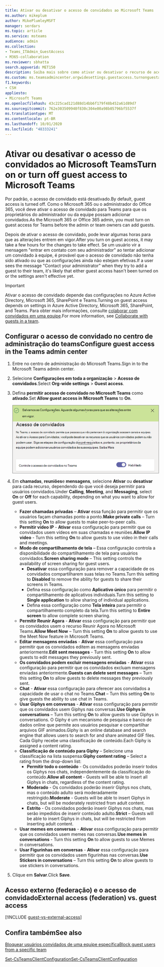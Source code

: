 ```yaml
---
title: Ativar ou desativar o acesso de convidados ao Microsoft Teams
ms.author: mikeplum
author: MikePlumleyMSFT
manager: serdars
ms.topic: article
ms.service: msteams
audience: admin
ms.collection:
- Teams_ITAdmin_GuestAccess
- M365-collaboration
ms.reviewer: sbhatta
search.appverid: MET150
description: Saiba mais sobre como ativar ou desativar o recurso de acesso de convidado no Microsoft Teams como um administrador do Office 365.
ms.custom: ms.teamsadmincenter.orgwidesettings.guestaccess.turnonguestaccessarticle
f1.keywords:
- CSH
appliesto:
- Microsoft Teams
ms.openlocfilehash: 43c225cad121d88d14bb6f179f48b452a61d89d7
ms.sourcegitcommit: 762e303509940f830c304e00a98b05796bf5537f
ms.translationtype: MT
ms.contentlocale: pt-BR
ms.lasthandoff: 10/01/2020
ms.locfileid: "48333241"
---
```

# <a name="turn-on-or-turn-off-guest-access-to-microsoft-teams"></a><span data-ttu-id="ca0d9-103">Ativar ou desativar o acesso de convidados ao Microsoft Teams</span><span class="sxs-lookup"><span data-stu-id="ca0d9-103">Turn on or turn off guest access to Microsoft Teams</span></span>

<span data-ttu-id="ca0d9-104">Por padrão, o acesso de convidado está desativado.</span><span class="sxs-lookup"><span data-stu-id="ca0d9-104">By default, guest access is turned off.</span></span> <span data-ttu-id="ca0d9-105">Como o Microsoft 365 ou o administrador do Office 365, você deve ativar o acesso de convidado para Teams para que os proprietários do administrador ou da equipe possam adicionar convidados.</span><span class="sxs-lookup"><span data-stu-id="ca0d9-105">As the Microsoft 365 or Office 365 admin, you must turn on guest access for Teams before the admin or team owners can add guests.</span></span>

<span data-ttu-id="ca0d9-106">Depois de ativar o acesso de convidado, pode levar algumas horas para que as alterações entrem em vigor.</span><span class="sxs-lookup"><span data-stu-id="ca0d9-106">After you turn on guest access, it may take a few hours for the changes to take effect.</span></span> <span data-ttu-id="ca0d9-107">Se um usuário vir a mensagem "entrar em contato com seu administrador" ao tentar adicionar um convidado à equipe, é provável que o acesso de convidado não tenha sido ativado ou que as configurações ainda não estejam efetivas.</span><span class="sxs-lookup"><span data-stu-id="ca0d9-107">If a user sees the message "Contact your administrator" when they try to add a guest to their team, it's likely that either guest access hasn't been turned on or the settings aren't effective yet.</span></span>

> [!IMPORTANT]
> <span data-ttu-id="ca0d9-108">Ativar o acesso de convidado depende das configurações no Azure Active Directory, Microsoft 365, SharePoint e Teams.</span><span class="sxs-lookup"><span data-stu-id="ca0d9-108">Turning on guest access depends on settings in Azure Active Directory, Microsoft 365, SharePoint, and Teams.</span></span> <span data-ttu-id="ca0d9-109">Para obter mais informações, consulte [colaborar com convidados em uma equipe](https://docs.microsoft.com/microsoft-365/solutions/collaborate-as-team).</span><span class="sxs-lookup"><span data-stu-id="ca0d9-109">For more information, see [Collaborate with guests in a team](https://docs.microsoft.com/microsoft-365/solutions/collaborate-as-team).</span></span>

## <a name="configure-guest-access-in-the-teams-admin-center"></a><span data-ttu-id="ca0d9-110">Configurar o acesso de convidado no centro de administração do teams</span><span class="sxs-lookup"><span data-stu-id="ca0d9-110">Configure guest access in the Teams admin center</span></span>

1. <span data-ttu-id="ca0d9-111">Entre no centro de administração do Microsoft Teams.</span><span class="sxs-lookup"><span data-stu-id="ca0d9-111">Sign in to the Microsoft Teams admin center.</span></span>

2. <span data-ttu-id="ca0d9-112">Selecione **Configurações em toda a organização** > **Acesso de convidados**.</span><span class="sxs-lookup"><span data-stu-id="ca0d9-112">Select **Org-wide settings** > **Guest access**.</span></span>

3. <span data-ttu-id="ca0d9-113">Defina **permitir acesso de convidado no Microsoft Teams** como **ativado**.</span><span class="sxs-lookup"><span data-stu-id="ca0d9-113">Set **Allow guest access in Microsoft Teams** to **On**.</span></span>

    ![<span data-ttu-id="ca0d9-114">Permita que a opção de acesso de convidados seja definida como Ativada</span><span class="sxs-lookup"><span data-stu-id="ca0d9-114">Allow guest access switch set to On</span></span> ](media/set-up-guests-image1.png)

4. <span data-ttu-id="ca0d9-115">Em **chamadas**, **reuniões**e **mensagens**, selecione **Ativar** ou **desativar** para cada recurso, dependendo do que você deseja permitir para usuários convidados.</span><span class="sxs-lookup"><span data-stu-id="ca0d9-115">Under **Calling**, **Meeting**, and **Messaging**, select **On** or **Off** for each capability, depending on what you want to allow for guest users.</span></span>

      - <span data-ttu-id="ca0d9-116">**Fazer chamadas privadas** – **Ativar** essa função para permitir que os usuários façam chamadas ponto a ponto.</span><span class="sxs-lookup"><span data-stu-id="ca0d9-116">**Make private calls** – Turn this setting **On** to allow guests to make peer-to-peer calls.</span></span>
      - <span data-ttu-id="ca0d9-117">**Permitir vídeo IP** - **Ativar** essa configuração para permitir que os convidados usem vídeos em suas chamadas e reuniões.</span><span class="sxs-lookup"><span data-stu-id="ca0d9-117">**Allow IP video** - Turn this setting **On** to allow guests to use video in their calls and meetings.</span></span>
      - <span data-ttu-id="ca0d9-118">**Modo de compartilhamento de tela** – Essa configuração controla a disponibilidade do compartilhamento de tela para usuários convidados.</span><span class="sxs-lookup"><span data-stu-id="ca0d9-118">**Screen sharing mode** – This setting controls the availability of screen sharing for guest users.</span></span> 
          - <span data-ttu-id="ca0d9-119">**Desativar** essa configuração para remover a capacidade de os convidados compartilharem suas telas no Teams.</span><span class="sxs-lookup"><span data-stu-id="ca0d9-119">Turn this setting to **Disabled** to remove the ability for guests to share their screens in Teams.</span></span> 
          - <span data-ttu-id="ca0d9-120">Defina essa configuração como **Aplicativo único** para permitir o compartilhamento de aplicativos individuais.</span><span class="sxs-lookup"><span data-stu-id="ca0d9-120">Turn this setting to **Single application** to allow sharing of individual applications.</span></span> 
          - <span data-ttu-id="ca0d9-121">Defina essa configuração como **Tela inteira** para permitir o compartilhamento completo da tela.</span><span class="sxs-lookup"><span data-stu-id="ca0d9-121">Turn this setting to **Entire screen** to allow complete screen sharing.</span></span>
      - <span data-ttu-id="ca0d9-122">**Permitir Reunir Agora** - **Ativar** essa configuração para permitir que os convidados usem o recurso Reunir Agora no Microsoft Teams.</span><span class="sxs-lookup"><span data-stu-id="ca0d9-122">**Allow Meet Now** – Turn this setting **On** to allow guests to use the Meet Now feature in Microsoft Teams.</span></span>
      - <span data-ttu-id="ca0d9-123">**Editar mensagens enviadas** - **Ativar** essa configuração para permitir que os convidados editem as mensagens enviadas anteriormente.</span><span class="sxs-lookup"><span data-stu-id="ca0d9-123">**Edit sent messages** - Turn this setting **On** to allow guests to edit messages they previously sent.</span></span>
      - <span data-ttu-id="ca0d9-124">**Os convidados podem excluir mensagens enviadas** - **Ativar** essa configuração para permitir que os convidados excluam mensagens enviadas anteriormente.</span><span class="sxs-lookup"><span data-stu-id="ca0d9-124">**Guests can delete sent messages** – Turn this setting **On** to allow guests to delete messages they previously sent.</span></span>
      - <span data-ttu-id="ca0d9-125">**Chat** - **Ativar** essa configuração para oferecer aos convidados a capacidade de usar o chat no Teams.</span><span class="sxs-lookup"><span data-stu-id="ca0d9-125">**Chat** – Turn this setting **On** to give guests the ability to use chat in Teams.</span></span>
      - <span data-ttu-id="ca0d9-126">**Usar Giphys em conversas** - **Ativar** essa configuração para permitir que os convidados usem Giphys nas conversas.</span><span class="sxs-lookup"><span data-stu-id="ca0d9-126">**Use Giphys in conversations** – Turn this setting **On** to allow guests to use Giphys in conversations.</span></span> <span data-ttu-id="ca0d9-127">O Giphy é um mecanismo de pesquisa e banco de dados online que permite aos usuários pesquisar e compartilhar arquivos GIF animados.</span><span class="sxs-lookup"><span data-stu-id="ca0d9-127">Giphy is an online database and search engine that allows users to search for and share animated GIF files.</span></span> <span data-ttu-id="ca0d9-128">Cada Giphy recebe uma classificação de conteúdo.</span><span class="sxs-lookup"><span data-stu-id="ca0d9-128">Each Giphy is assigned a content rating.</span></span>
      - <span data-ttu-id="ca0d9-129">**Classificação de conteúdo para Giphy** – Selecione uma classificação na lista suspensa:</span><span class="sxs-lookup"><span data-stu-id="ca0d9-129">**Giphy content rating** –  Select a rating from the drop-down list:</span></span>
          - <span data-ttu-id="ca0d9-130">**Permitir todo o conteúdo** - Os convidados poderão inserir todos os Giphys nos chats, independentemente da classificação do conteúdo.</span><span class="sxs-lookup"><span data-stu-id="ca0d9-130">**Allow all content** - Guests will be able to insert all Giphys in chats, regardless of the content rating.</span></span>
          - <span data-ttu-id="ca0d9-131">**Moderado** - Os convidados poderão inserir Giphys nos chats, mas o conteúdo adulto será moderadamente restringido.</span><span class="sxs-lookup"><span data-stu-id="ca0d9-131">**Moderate** - Guests will be able to insert Giphys in chats, but will be moderately restricted from adult content.</span></span>
          - <span data-ttu-id="ca0d9-132">**Estrito** - Os convidados poderão inserir Giphys nos chats, mas serão impedidos de inserir conteúdo adulto.</span><span class="sxs-lookup"><span data-stu-id="ca0d9-132">**Strict** – Guests will be able to insert Giphys in chats, but will be restricted from inserting adult content.</span></span>
      - <span data-ttu-id="ca0d9-133">**Usar memes em conversas** - **Ativar** essa configuração para permitir que os convidados usem memes nas conversas.</span><span class="sxs-lookup"><span data-stu-id="ca0d9-133">**Use memes in conversations** - Turn this setting **On** to allow guests to use Memes in conversations.</span></span>
      - <span data-ttu-id="ca0d9-134">**Usar Figurinhas em conversas** - **Ativar** essa configuração para permitir que os convidados usem figurinhas nas conversas.</span><span class="sxs-lookup"><span data-stu-id="ca0d9-134">**Use Stickers in conversations** – Turn this setting **On** to allow guests to use stickers in conversations.</span></span> 

5. <span data-ttu-id="ca0d9-135">Clique em **Salvar**.</span><span class="sxs-lookup"><span data-stu-id="ca0d9-135">Click **Save**.</span></span>

## <a name="external-access-federation-vs-guest-access"></a><span data-ttu-id="ca0d9-136">Acesso externo (federação) e o acesso de convidado</span><span class="sxs-lookup"><span data-stu-id="ca0d9-136">External access (federation) vs. guest access</span></span>

[!INCLUDE [guest-vs-external-access](includes/guest-vs-external-access.md)]

## <a name="see-also"></a><span data-ttu-id="ca0d9-137">Confira também</span><span class="sxs-lookup"><span data-stu-id="ca0d9-137">See also</span></span>

[<span data-ttu-id="ca0d9-138">Bloquear usuários convidados de uma equipe específica</span><span class="sxs-lookup"><span data-stu-id="ca0d9-138">Block guest users from a specific team</span></span>](https://docs.microsoft.com/microsoft-365/solutions/per-group-guest-access)

[<span data-ttu-id="ca0d9-139">Set-CsTeamsClientConfiguration</span><span class="sxs-lookup"><span data-stu-id="ca0d9-139">Set-CsTeamsClientConfiguration</span></span>](https://docs.microsoft.com/powershell/module/skype/set-csteamsclientconfiguration)